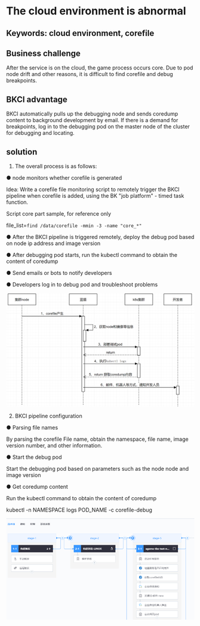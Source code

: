 # The cloud environment is abnormal

## Keywords: cloud environment, corefile

## Business challenge

After the service is on the cloud, the game process occurs core. Due to pod node drift and other reasons, it is difficult to find corefile and debug breakpoints.

## BKCI advantage

BKCI automatically pulls up the debugging node and sends coredump content to background development by email. If there is a demand for breakpoints, log in to the debugging pod on the master node of the cluster for debugging and locating.

## solution

1. The overall process is as follows:

● node monitors whether corefile is generated

Idea: Write a corefile file monitoring script to remotely trigger the BKCI pipeline when corefile is added, using the BK "job platform" - timed task function.

Script core part sample, for reference only

file_list=`find /data/corefile -mmin -3 -name "core_*"`

● After the BKCI pipeline is triggered remotely, deploy the debug pod based on node ip address and image version

● After debugging pod starts, run the kubectl command to obtain the content of coredump

● Send emails or bots to notify developers

● Developers log in to debug pod and troubleshoot problems

![img](../../.gitbook/assets/scene-Cloud-anomaly-location-a.png)

2. BKCI pipeline configuration

● Parsing file names

By parsing the corefile File name, obtain the namespace, file name, image version number, and other information.

● Start the debug pod

Start the debugging pod based on parameters such as the node node and image version

● Get coredump content

Run the kubectl command to obtain the content of coredump

kubectl -n NAMESPACE logs POD_NAME -c corefile-debug

![img](../../.gitbook/assets/scene-Cloud-anomaly-location-b.png)
